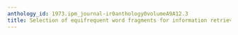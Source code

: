 ```yaml
---
anthology_id: 1973.ipm_journal-ir0anthology0volumeA9A12.3
title: Selection of equifrequent word fragments for information retrieval
---
```

